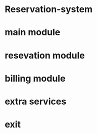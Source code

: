 # Reservation-system

# main module

# resevation module

# billing module

# extra services 

# exit
